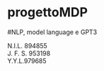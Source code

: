 # progettoMDP

#NLP, model language e GPT3

N.I.L. 894855  <br />
J. F. S. 953198  <br />
Y.Y.L.979685  <br />
